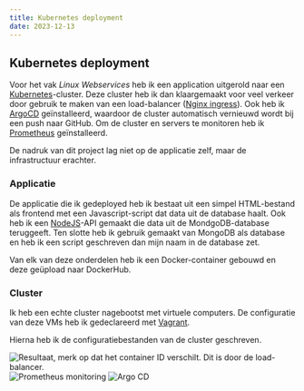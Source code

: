 ```yaml
---
title: Kubernetes deployment
date: 2023-12-13
---
```


## Kubernetes deployment

Voor het vak _Linux Webservices_ heb ik een application uitgerold naar een [Kubernetes](https://kubernetes.io/)-cluster.
Deze cluster heb ik dan klaargemaakt voor veel verkeer door gebruik te maken van een load-balancer ([Nginx ingress](https://docs.nginx.com/nginx-ingress-controller/)).
Ook heb ik [ArgoCD](https://argoproj.github.io/cd/) geïnstalleerd, waardoor de cluster automatisch vernieuwd wordt bij een push naar GitHub.
Om de cluster en servers te monitoren heb ik [Prometheus](https://prometheus.io/docs/introduction/overview/) geïnstalleerd.

De nadruk van dit project lag niet op de applicatie zelf, maar de infrastructuur erachter.

### Applicatie

De applicatie die ik gedeployed heb ik bestaat uit een simpel HTML-bestand als frontend met een Javascript-script dat data uit de database haalt.
Ook heb ik een [NodeJS](https://nodejs.org/en)-API gemaakt die data uit de MondgoDB-database teruggeeft.
Ten slotte heb ik gebruik gemaakt van MongoDB als database en heb ik een script geschreven dan mijn naam in de database zet.

Van elk van deze onderdelen heb ik een Docker-container gebouwd en deze geüpload naar DockerHub.

### Cluster

Ik heb een echte cluster nagebootst met virtuele computers.
De configuratie van deze VMs heb ik gedeclareerd met [Vagrant](https://www.vagrantup.com/).

Hierna heb ik de configuratiebestanden van de cluster geschreven.

![Resultaat, merk op dat het container ID verschilt. Dit is door de load-balancer.](/img/projects/k8s_result.png)
![Prometheus monitoring](/img/projects/k8s_prometheus.png)
![Argo CD](/img/projects/k8s_argocd.png)
